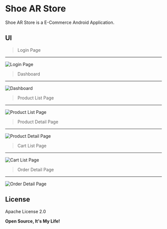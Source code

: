 # Shoe AR Store

Shoe AR Store is a E-Commerce Android Application.

 UI
 ----
 
 >Login Page
 ----
 ![Login Page](https://github.com/mustafaynk/shoearstore/blob/master/photos/login-page.png?raw=true)
 
 >Dashboard
 ----
 ![Dashboard](https://github.com/mustafaynk/shoearstore/blob/master/photos/dashboard.png?raw=true)
 
 >Product List Page
 ----
 ![Product List Page](https://github.com/mustafaynk/shoearstore/blob/master/photos/product-list.png?raw=true)
 
 >Product Detail Page
 ----
 ![Product Detail Page](https://github.com/mustafaynk/shoearstore/blob/master/photos/product-detail.png?raw=true)
 
 >Cart List Page
 ----
 ![Cart List Page](https://github.com/mustafaynk/shoearstore/blob/master/photos/cart-list.png?raw=true)
 
 >Order Detail Page
 ----
 ![Order Detail Page](https://github.com/mustafaynk/shoearstore/blob/master/photos/order-detail.png?raw=true)
 

License
----

Apache License 2.0


**Open Source, It's My Life!**
